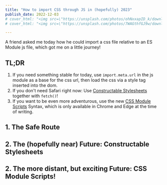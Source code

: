 ```yaml
---
title: "How to import CSS through JS in (hopefully) 2023"
publish_date: 2022-12-03
# cover_html: "<img src=\"https://unsplash.com/photos/ohNxxapID_k/download?ixid=MnwxMjA3fDB8MXxzZWFyY2h8NXx8bGVtb258ZW58MHx8fHwxNjY2Nzk4Nzc3&force=true&w=1920\">"
# cover_html: "<img src=\"https://unsplash.com/photos/7WAGthfGJ9w/download?ixid=MnwxMjA3fDB8MXxzZWFyY2h8NHx8bGVtb258ZW58MHx8fHwxNjY2ODA0MTgz&force=true&w=1920\">"

---
```


A friend asked me today how he could import a css file relative to an ES Module js file, which got me on a little journey! 

## TL;DR 

1. If you need something stable for today, use `import.meta.url` in the js module as a base for the css url, 
   then load the css via a style tag inserted into the dom. 
2. If you don't need Safari right now: Use [Constructable Stylesheets](https://web.dev/constructable-stylesheets/) together with `fetch()`! 
3. If you want to be even more adventurous, use the new [CSS Module Scripts](https://web.dev/css-module-scripts/#using-css-module-scripts) Syntax, which is only available in Chrome and Edge at the time of writing. 

## 1. The Safe Route
## 2. The (hopefully near) Future:  Constructable Stylesheets 
## 2. The more distant, but exciting Future: CSS Module Scripts!
